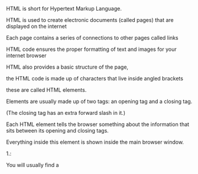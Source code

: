 HTML is short for Hypertext Markup Language.

HTML is used to create electronic documents (called pages) that are displayed on the internet

Each page contains a series of connections to other pages called links

HTML code ensures the proper formatting of text and images for your internet browser

HTML also provides a basic structure of the page,

the HTML code  is made up of characters that live inside angled brackets 

these are called HTML elements.

Elements are usually made up of two tags: an opening tag and a closing tag.

(The closing tag has an extra forward slash in it.)

Each HTML element tells the browser something about the information that sits between its opening and closing tags.

Everything inside this element is shown inside the main browser window.

1.<head>:

You will usually find a <title>element inside the <head>element

<title>The contents of the <title>element are either shown in the top of the browser,

2.<body>. Everything inside this element is shown inside the main browser window